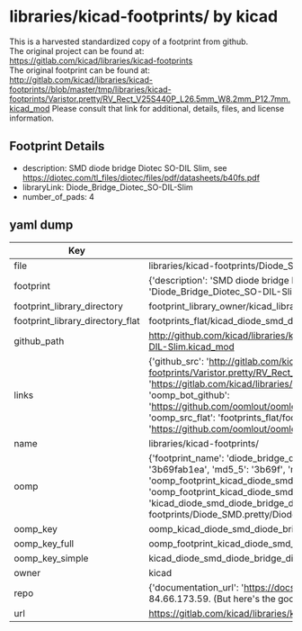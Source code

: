 # libraries/kicad-footprints/ by kicad  
This is a harvested standardized copy of a footprint from github.  
The original project can be found at:  
https://gitlab.com/kicad/libraries/kicad-footprints  
The original footprint can be found at:
http://gitlab.com/kicad/libraries/kicad-footprints//blob/master/tmp/libraries/kicad-footprints/Varistor.pretty/RV_Rect_V25S440P_L26.5mm_W8.2mm_P12.7mm.kicad_mod
Please consult that link for additional, details, files, and license information.  
## Footprint Details
* description: SMD diode bridge Diotec SO-DIL Slim, see https://diotec.com/tl_files/diotec/files/pdf/datasheets/b40fs.pdf  
* libraryLink: Diode_Bridge_Diotec_SO-DIL-Slim  
* number_of_pads: 4  
## yaml dump  
| Key | Value |  
| --- | --- |  
| file | libraries/kicad-footprints/Diode_SMD.pretty/Diode_Bridge_Diotec_SO-DIL-Slim.kicad_mod |  
| footprint | {'description': 'SMD diode bridge Diotec SO-DIL Slim, see https://diotec.com/tl_files/diotec/files/pdf/datasheets/b40fs.pdf', 'libraryLink': 'Diode_Bridge_Diotec_SO-DIL-Slim', 'number_of_pads': 4} |  
| footprint_library_directory | footprint_library_owner/kicad_libraries/kicad-footprints/ |  
| footprint_library_directory_flat | footprints_flat/kicad_diode_smd_diode_bridge_diotec_so_dil_slim/working |  
| github_path | http://github.com/kicad/libraries/kicad-footprints//blob/master/tmp/libraries/kicad-footprints/Diode_SMD.pretty/Diode_Bridge_Diotec_SO-DIL-Slim.kicad_mod |  
| links | {'github_src': 'http://gitlab.com/kicad/libraries/kicad-footprints//blob/master/tmp/libraries/kicad-footprints/Varistor.pretty/RV_Rect_V25S440P_L26.5mm_W8.2mm_P12.7mm.kicad_mod', 'github_src_repo': 'https://gitlab.com/kicad/libraries/kicad-footprints', 'oomp_bot': 'footprints/kicad_diode_smd_diode_bridge_diotec_so_dil_slim/working', 'oomp_bot_github': 'https://github.com/oomlout/oomlout_oomp_footprint_bot/tree/main/footprints/kicad_diode_smd_diode_bridge_diotec_so_dil_slim/working', 'oomp_src_flat': 'footprints_flat/footprints_flat/kicad_diode_smd_diode_bridge_diotec_so_dil_slim/working', 'oomp_src_flat_github': 'https://github.com/oomlout/oomlout_oomp_footprint_src/tree/main/footprints_flat/kicad_diode_smd_diode_bridge_diotec_so_dil_slim/working'} |  
| name | libraries/kicad-footprints/ |  
| oomp | {'footprint_name': 'diode_bridge_diotec_so_dil_slim', 'library_name': 'diode_smd', 'md5': '3b69fab1ea3b9f23999a2d0d2aa2ca5c', 'md5_10': '3b69fab1ea', 'md5_5': '3b69f', 'md5_6': '3b69fa', 'oomp_key': 'oomp_kicad_diode_smd_diode_bridge_diotec_so_dil_slim', 'oomp_key_extra': 'oomp_footprint_kicad_diode_smd_diode_bridge_diotec_so_dil_slim', 'oomp_key_full': 'oomp_footprint_kicad_diode_smd_diode_bridge_diotec_so_dil_slim_3b69fa', 'oomp_key_simple': 'kicad_diode_smd_diode_bridge_diotec_so_dil_slim', 'original_filename': 'libraries/kicad-footprints/Diode_SMD.pretty/Diode_Bridge_Diotec_SO-DIL-Slim.kicad_mod', 'owner_name': 'kicad'} |  
| oomp_key | oomp_kicad_diode_smd_diode_bridge_diotec_so_dil_slim |  
| oomp_key_full | oomp_footprint_kicad_diode_smd_diode_bridge_diotec_so_dil_slim |  
| oomp_key_simple | kicad_diode_smd_diode_bridge_diotec_so_dil_slim |  
| owner | kicad |  
| repo | {'documentation_url': 'https://docs.github.com/rest/overview/resources-in-the-rest-api#rate-limiting', 'message': "API rate limit exceeded for 84.66.173.59. (But here's the good news: Authenticated requests get a higher rate limit. Check out the documentation for more details.)"} |  
| url | https://gitlab.com/kicad/libraries/kicad-footprints |  

